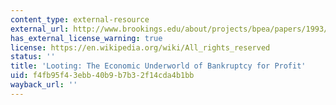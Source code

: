 ```yaml
---
content_type: external-resource
external_url: http://www.brookings.edu/about/projects/bpea/papers/1993/bankruptcy-for-profit-akerlof
has_external_license_warning: true
license: https://en.wikipedia.org/wiki/All_rights_reserved
status: ''
title: 'Looting: The Economic Underworld of Bankruptcy for Profit'
uid: f4fb95f4-3ebb-40b9-b7b3-2f14cda4b1bb
wayback_url: ''
---
```


